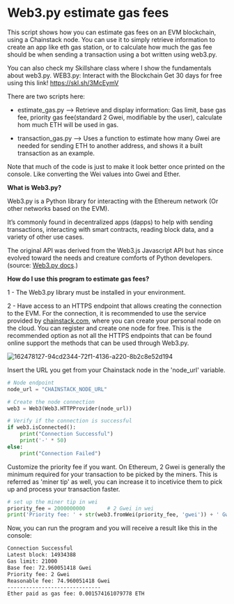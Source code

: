 # Web3.py estimate gas fees
This script shows how you can estimate gas fees on an EVM blockchain, using a Chainstack node. You can use it to simply retrieve information to create an app like eth gas station, or to calculate how much the gas fee should be when sending a transaction using a bot written using web3.py.

You can also check my Skillshare class where I show the fundamentals about web3.py. WEB3.py: Interact with the Blockchain
Get 30 days for free using this link! https://skl.sh/3McEymV

There are two scripts here:
  - estimate_gas.py --> Retrieve and display information: Gas limit, base gas fee, priority gas fee(standard 2 Gwei, modifiable by the user), calculate hom much ETH will be used in gas. 
  
  - transaction_gas.py --> Uses a function to estimate how many Gwei are needed for sending ETH to another address, and shows it a built transaction as an example. 


Note that much of the code is just to make it look better once printed on the console. Like converting the Wei values into Gwei and Ether.

<b>What is Web3.py?</b>

Web3.py is a Python library for interacting with the Ethereum network (Or other networks based on the EVM).

It’s commonly found in decentralized apps (dapps) to help with sending transactions, interacting with smart contracts, reading block data, and a variety of other use cases.

The original API was derived from the Web3.js Javascript API but has since evolved toward the needs and creature comforts of Python developers. (source: [Web3.py docs](https://web3py.readthedocs.io/en/stable/).)

<b>How do I use this program to estimate gas fees?</b>

1 - The Web3.py library must be installed in your environment.

2 - Have access to an HTTPS endpoint that allows creating the connection to the EVM. For the connection, it is recommended to use the service provided by [chainstack.com](https://chainstack.com/), where you can create your personal node on the cloud. You can register and create one node for free. This is the recommended option as not all the HTTPS endpoints that can be found online support the methods that can be used through Web3.py.

![162478127-94cd2344-72f1-4136-a220-8b2c8e52d194](https://user-images.githubusercontent.com/99700157/169823194-c3202f8f-5438-4a45-95e8-b2e1f6d44225.png)

Insert the URL you get from your Chainstack node in the 'node_url' variable.

```py
# Node endpoint
node_url = "CHAINSTACK_NODE_URL"

# Create the node connection
web3 = Web3(Web3.HTTPProvider(node_url))

# Verify if the connection is successful
if web3.isConnected():
    print("Connection Successful")
    print('-' * 50)
else:
    print("Connection Failed")
```

Customize the priority fee if you want. On Ethereum, 2 Gwei is generally the minimum required for your transaction to be picked by the miners. This is referred as 'miner tip' as well, you can increase it to incetivice them to pick up and process your transaction faster. 

```py
# set up the miner tip in wei
priority_fee = 2000000000       # 2 Gwei in wei
print('Priority fee: ' + str(web3.fromWei(priority_fee, 'gwei')) + ' Gwei')
```

Now, you can run the program and you will receive a result like this in the console:

```sh
Connection Successful
Latest block: 14934388
Gas limit: 21000
Base fee: 72.960051418 Gwei
Priority fee: 2 Gwei
Reasonable fee: 74.960051418 Gwei
------------------------------
Ether paid as gas fee: 0.001574161079778 ETH
```
